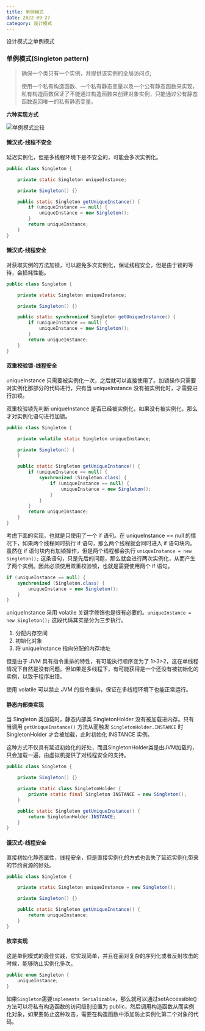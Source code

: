```yaml
---
title: 单例模式
date: 2022-09-27
category: 设计模式
---
```


设计模式之单例模式
<!-- more -->

### 单例模式(Singleton pattern)

> 确保一个类只有一个实例，并提供该实例的全局访问点;
>
> 使用一个私有构造函数、一个私有静态变量以及一个公有静态函数来实现，私有构造函数保证了不能通过构造函数来创建对象实例，只能通过公有静态函数返回唯一的私有静态变量。

**六种实现方式**

![单例模式比较](https://cdn.staticaly.com/gh/AlexChen68/image-hosting@master/blog/advanced/compare_singleton.png)

#### 懒汉式-线程不安全

延迟实例化，但是多线程环境下是不安全的，可能会多次实例化。

```java
public class Singleton {

    private static Singleton uniqueInstance;

    private Singleton() {}

    public static Singleton getUniqueInstance() {
        if (uniqueInstance == null) {
            uniqueInstance = new Singleton();
        }
        return uniqueInstance;
    }
}
```

#### 懒汉式-线程安全

对获取实例的方法加锁，可以避免多次实例化，保证线程安全，但是由于锁的等待，会损耗性能。

```java
public class Singleton {

    private static Singleton uniqueInstance;

    private Singleton() {}

	public static synchronized Singleton getUniqueInstance() {
        if (uniqueInstance == null) {
            uniqueInstance = new Singleton();
        }
        return uniqueInstance;
	}
}
```

#### 双重校验锁-线程安全

uniqueInstance 只需要被实例化一次，之后就可以直接使用了。加锁操作只需要对实例化那部分的代码进行，只有当 uniqueInstance 没有被实例化时，才需要进行加锁。

双重校验锁先判断 uniqueInstance 是否已经被实例化，如果没有被实例化，那么才对实例化语句进行加锁。

```java
public class Singleton {

    private volatile static Singleton uniqueInstance;

    private Singleton() {
    }

    public static Singleton getUniqueInstance() {
        if (uniqueInstance == null) {
            synchronized (Singleton.class) {
                if (uniqueInstance == null) {
                    uniqueInstance = new Singleton();
                }
            }
        }
        return uniqueInstance;
    }
}
```

考虑下面的实现，也就是只使用了一个 if 语句。在 uniqueInstance == null 的情况下，如果两个线程同时执行 if 语句，那么两个线程就会同时进入 if 语句块内。虽然在 if 语句块内有加锁操作，但是两个线程都会执行 `uniqueInstance = new Singleton();` 这条语句，只是先后的问题，那么就会进行两次实例化，从而产生了两个实例。因此必须使用双重校验锁，也就是需要使用两个 if 语句。

```java
if (uniqueInstance == null) {
    synchronized (Singleton.class) {
        uniqueInstance = new Singleton();
    }
}
```

uniqueInstance 采用 volatile 关键字修饰也是很有必要的。`uniqueInstance = new Singleton();` 这段代码其实是分为三步执行。

1. 分配内存空间
2. 初始化对象
3. 将 uniqueInstance 指向分配的内存地址

但是由于 JVM 具有指令重排的特性，有可能执行顺序变为了 1>3>2，这在单线程情况下自然是没有问题。但如果是多线程下，有可能获得是一个还没有被初始化的实例，以致于程序出错。

使用 volatile 可以禁止 JVM 的指令重排，保证在多线程环境下也能正常运行。

#### 静态内部类实现

当 Singleton 类加载时，静态内部类 SingletonHolder 没有被加载进内存。只有当调用 `getUniqueInstance()` 方法从而触发 `SingletonHolder.INSTANCE` 时 SingletonHolder 才会被加载，此时初始化 INSTANCE 实例。

这种方式不仅具有延迟初始化的好处，而且SingletonHolder类是由JVM加载的，只会加载一遍，由虚拟机提供了对线程安全的支持。

```java
public class Singleton {

    private Singleton() {}

    private static class SingletonHolder {
        private static final Singleton INSTANCE = new Singleton();
    }

    public static Singleton getUniqueInstance() {
        return SingletonHolder.INSTANCE;
    }
}
```

#### 饿汉式-线程安全

直接初始化静态属性，线程安全，但是直接实例化的方式也丢失了延迟实例化带来的节约资源的好处。

```java
public class Singleton {

    private static Singleton uniqueInstance = new Singleton();

    private Singleton() {}

    public static Singleton getUniqueInstance() {
        return uniqueInstance;
    }
}

```

#### 枚举实现

这是单例模式的最佳实践，它实现简单，并且在面对复杂的序列化或者反射攻击的时候，能够防止实例化多次。

```java
public enum Singleton {
    uniqueInstance;
}
```

如果`Singleton`需要`implements Serializable`，那么就可以通过setAccessible() 方法可以将私有构造函数的访问级别设置为 public，然后调用构造函数从而实例化对象，如果要防止这种攻击，需要在构造函数中添加防止实例化第二个对象的代码。